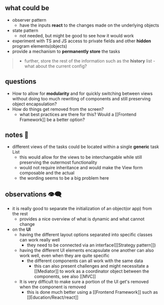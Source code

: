 ## what could be

- observer pattern
	- have the inputs **react** to the changes made on the underlying objects
- state pattern
	- not needed, but might be good to see how it would work
- experiment with TS and JS access to private fields and other **hidden** program elements(objects)
- provide a mechanism to **permanently store** the tasks
> 	- further, store the rest of the information such as the **history** list
		- what about the current config?

## questions

- How to allow for **modularity** and for quickly switching between views without doing too much rewriting of components and still preserving object encapsulation?
- How do things get removed from the screen?
	- what best practices are there for this? Would a [[Frontend Framework]] be a better option?

## notes 📔

- different views of the tasks could be located within a single **generic** task List
	- this would allow for the views to be interchangable while still preserving the outermost functionality
	- would not require inheritance and would make the View form composable and the actual  
	- the wording seems to be a big problem here

## observations 👁‍🗨

- it is really good to separate the initialization of an object(or app) from the rest
	- provides a nice overview of what is dynamic and what cannot change
- on the **UI**
	- having the different layout options separated into specific classes can work really well
		- they need to be connected via an interface([[Strategy pattern]])
	- having the different UI elements encapsulate one another can also work well, even when they are quite specific
		- the different components can all work with the same data
			- this can also present challenges and might necessitate a [[Mediator]] to work as a coordinator object between the components, see also [[MVC]]
	- It is very difficult to make sure a portion of the UI get's removed when the component is removed
		- this is done much better using a [[Frontend Framework]] such as [[Education/React/react]]
